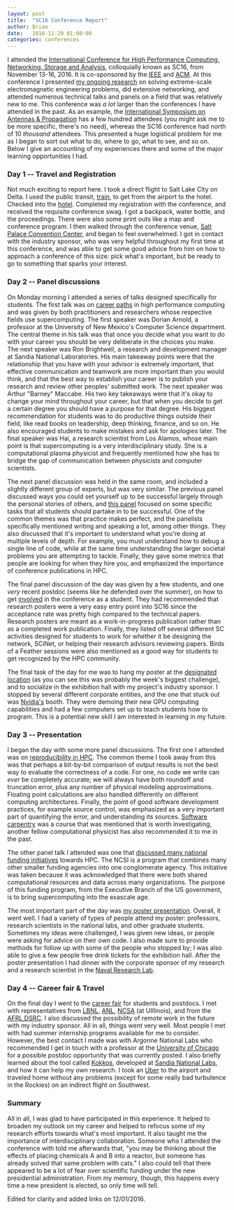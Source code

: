 ```yaml
---
layout: post
title:  "SC16 Conference Report"
author: Brian
date:   2016-11-20 01:00:00
categories: conferences
---
```

I attended the <a href="http://sc16.supercomputing.org/">International Conference for High Performance Computing, Networking, Storage and Analysis</a>, colloquially known as SC16, from November 13-16, 2016. It is co-sponsored by the <a href="https://www.ieee.org">IEEE</a> and <a href="https://www.acm.org">ACM</a>. At this conference I presented <a href="http://sc16.supercomputing.org/?post_type=page&p=3273&id=post273&sess=sess273">my ongoing research</a> on solving extreme-scale electromagnetic engineering problems, did extensive networking, and attended numerous technical talks and panels on a field that was relatively new to me. This conference was <i>a lot</i> larger than the conferences I have attended in the past. As an example, the <a href="http://www.2016apsursi.org/">International Symposium on Antennas & Propagation</a> has a few hundred attendees (you might ask me to be more specific, there's no need), whereas the SC16 conference had north of 10 <i>thousand</i> attendees. This presented a huge logistical problem for me as I began to sort out what to do, where to go, what to see, and so on. Below I give an accounting of my experiences there and some of the major learning opportunities I had.

<h3>Day 1 -- Travel and Registration</h3>
Not much exciting to report here. I took a direct flight to Salt Lake City on Delta. I used the public transit, <a href="https://www.rideuta.com/">train</a>, to get from the airport to the hotel. Checked into the <a href="http://saltlake.littleamerica.com/">hotel</a>. Completed my registration with the conference, and received the requisite conference swag. I got a backpack, water bottle, and the proceedings. There were also some print outs like a map and conference program. I then walked through the conference venue, <a href="https://en.wikipedia.org/wiki/Salt_Palace">Salt Palace Convention Center</a>, and began to feel overwhelmed. I got in contact with the industry sponsor, who was very helpful throughout my first time at this conference, and was able to get some good advice from him on how to approach a conference of this size: pick what's important, but be ready to go to something that sparks your interest.

<h3>Day 2 -- Panel discussions</h3>
On Monday morning I attended a series of talks designed specifically for students. The first talk was on <a href = "http://sc16.supercomputing.org/?post_type=page&p=3273&id=pec185&sess=sess279">career paths</a> in high performance computing and was given by both practitioners and researchers whose respective fields use supercomputing. The first speaker was Dorian Arnold, a professor at the University of New Mexico's Computer Science department. The central theme in his talk was that once you decide what you want to do with your career you should be very deliberate in the choices you make. The next speaker was Ron Brightwell, a research and development manager at Sandia National Laboratories. His main takeaway points were that the relationship that you have with your advisor is extremely important, that effective communication and teamwork are more important than you would think, and that the best way to establish your career is to publish your research and review other peoples' submitted work. The next speaker was Arthur "Barney" Maccabe. His two key takeaways were that it's okay to change your mind throughout your career, but that when you decide to get a certain degree you should have a purpose for that degree. His biggest recommendation for students was to do productive things outside their field, like read books on leadership, deep thinking, finance, and so on. He also encouraged students to make mistakes and ask for apologies later. The final speaker was Hai, a research scientist from Los Alamos, whose main point is that supercomputing is a very interdisciplinary study. She is a computational plasma physicist and frequently mentioned how she has to bridge the gap of communication between physicists and computer scientists.

The next panel discussion was held in the same room, and included a slightly different group of experts, but was very similar. The previous panel discussed ways you could set yourself up to be successful largely through the personal stories of others, and <a href="http://sc16.supercomputing.org/?post_type=page&p=3273&id=pec186&sess=sess280">this panel</a> focused on some specific tasks that all students should partake in to be successful. One of the common themes was that practice makes perfect, and the panelists specifically mentioned writing and speaking a lot, among other things. They also discussed that it's important to understand what you're doing at multiple levels of depth. For example, you must understand how to debug a single line of code, while at the same time understanding the larger societal problems you are attempting to tackle. Finally, they gave some metrics that people are looking for when they hire you, and emphasized the importance of conference publications in HPC.

The final panel discussion of the day was given by a few students, and one <i>very</i> recent postdoc (seems like he defended over the summer), on how to get <a href= "http://sc16.supercomputing.org/?post_type=page&p=3273&id=pec148&sess=sess281">involved</a> in the conference as a student. They had recommended that research posters were a very easy entry point into SC16 since the acceptance rate was pretty high compared to the technical papers. Research posters are meant as a work-in-progress publication rather than as a completed work publication. Finally, they listed off several different SC activities designed for students to work for whether it be designing the network, SCiNet, or helping their research advisors reviewing papers. Birds of a Feather sessions were also mentioned as a good way for students to get recognized by the HPC community.

The final task of the day for me was to hang my poster at the <a href="http://iebms.heiexpo.com/iebms/oep/oep_p5_floorplan.aspx?oc=34&ct=OEP&eventid=5016">designated location</a> (as you can see this was probably the week's biggest challenge), and to socialize in the exhibition hall with my project's industry sponsor. I stopped by several different corporate entities, and the one that stuck out was <a href="http://www.nvidia.com/page/home.html">Nvidia's</a> booth. They were demoing their new GPU computing capabilities and had a few computers set up to teach students how to program. This is a potential new skill I am interested in learning in my future.

<h3>Day 3 -- Presentation</h3>
I began the day with some more panel discussions. The first one I attended was on <a href="http://sc16.supercomputing.org/?post_type=page&p=3273&id=pan109&sess=sess177">reproducibility in HPC</a>. The common theme I took away from this was that perhaps a bit-by-bit comparison of output results is not the best way to evaluate the correctness of a code. For one, no code we write can <i>ever</i> be completely accurate; we will always have both roundoff and truncation error, plus any number of physical modeling approximations. Floating point calculations are also handled differently on different computing architectures. Finally, the point of good software development practices, for example source control, was emphasized as a very important part of quantifying the error, and understanding its sources. <a href="http://software-carpentry.org/">Software carpentry</a> was a course that was mentioned that is worth investigating, another fellow computational physicist has also recommended it to me in the past.

The other panel talk I attended was one that <a href="http://sc16.supercomputing.org/?post_type=page&p=3273&id=pan117&sess=sess176">discussed many national funding initiatives</a> towards HPC. The NCSI is a program that combines many other smaller funding agencies into one conglomerate agency. This initiative was taken because it was acknowledged that there were both shared computational resources and data across many organizations. The purpose of this funding program, from the Executive Branch of the US government, is to bring supercomputing into the exascale age.

The most important part of the day was <a href="http://sc16.supercomputing.org/?post_type=page&p=3273&id=post273&sess=sess273">my poster presentation</a>. Overall, it went well. I had a variety of types of people attend my poster: professors, research scientists in the national labs, and other graduate students. Sometimes my ideas were challenged, I was given new ideas, or people were asking for advice on their own code. I also made sure to provide methods for follow up with some of the people who stopped by; I was also able to give a few people free drink tickets for the exhibition hall. After the poster presentation I had dinner with the corporate sponsor of my research and a research scientist in the <a href="https://www.nrl.navy.mil">Naval Research Lab</a>.

<h3>Day 4 -- Career fair & Travel</h3>
On the final day I went to the <a href="http://sc16.supercomputing.org/studentssc/studentpostdoc-job-fair/">career fair</a> for students and postdocs. I met with representatives from <a href="http://www.lbl.gov">LBNL</a>, <a href="https://www.anl.gov">ANL</a>, <a href="http://www.ncsa.illinois.edu">NCSA</a> (at UIllinois), and from the <a href="https://www.afrl.hpc.mil">AFRL DSRC</a>. I also discussed the possibility of remote work in the future with my industry sponsor. All in all, things went very well. Most people I met with had summer internship programs available for me to consider. However, the best contact I made was with Argonne National Labs who recommended I get in touch with a professor at the <a href="http://uchicago.edu">University of Chicago</a> for a possible postdoc opportunity that was currently posted. I also briefly learned about the tool called <a href="https://github.com/kokkos/kokkos">Kokkos</a>, developed at <a href="http://sandia.gov">Sandia National Labs</a>, and how it can help my own research. I took an <a href="https://www.uber.com">Uber</a> to the airport and traveled home without any problems (except for some really bad turbulence in the Rockies) on an indirect flight on Southwest.

<h3>Summary</h3>
All in all, I was glad to have participated in this experience. It helped to broaden my outlook on my career and helped to refocus some of my research efforts towards what's most important. It also taught me the importance of interdisciplinary collaboration. Someone who I attended the conference with told me afterwards that, "you may be thinking about the effects of placing chemicals A and B into a reactor, but someone has already solved that same problem with cats." I also could tell that there appeared to be a lot of fear over scientific funding under the new presidential administration. From my memory, though, this happens every time a new president is elected, so only time will tell.

Edited for clarity and added links on 12/01/2016.
